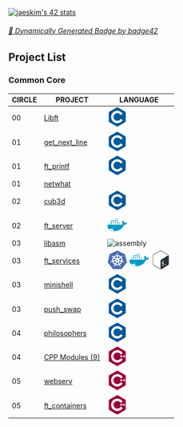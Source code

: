 [![jaeskim's 42 stats](https://badge42.herokuapp.com/api/stats/floogman?privacyEmail=true)](https://github.com/JaeSeoKim/badge42)

###### [🚀 Dynamically Generated Badge by badge42](https://github.com/JaeSeoKim/badge42)

## Project List
### Common Core
| CIRCLE | PROJECT | LANGUAGE |
| ------ | ------- | -------- |
| 00 | [Libft](./Libft) | <img src="https://raw.githubusercontent.com/devicons/devicon/master/icons/c/c-plain.svg" alt="c" width="40" height="40"/> |
| 01 | [get_next_line](./get_next_line) | <img src="https://raw.githubusercontent.com/devicons/devicon/master/icons/c/c-plain.svg" alt="c" width="40" height="40"/> |
| 01 | [ft_printf](./ft_printf) | <img src="https://raw.githubusercontent.com/devicons/devicon/master/icons/c/c-plain.svg" alt="c" width="40" height="40"/> |
| 01 | [netwhat](./netwhat) |  |
| 02 | [cub3d](./cub3d) | <img src="https://raw.githubusercontent.com/devicons/devicon/master/icons/c/c-plain.svg" alt="c" width="40" height="40"/> |
| 02 | [ft_server](./ft_server) | <img src="https://raw.githubusercontent.com/devicons/devicon/master/icons/docker/docker-plain.svg" alt="docker" width="40" height="40"/> |
| 03 | [libasm](./libasm) | <img src="https://user-images.githubusercontent.com/59726559/135809308-9b1e2e09-58d2-4824-ab51-acc101845a57.png" alt="assembly" widht="40" height="40"/> |
| 03 | [ft_services](./ft_services) | <img src="https://raw.githubusercontent.com/devicons/devicon/master/icons/kubernetes/kubernetes-plain.svg" alt="kubernetes" width="40" height="40"/> <img src="https://raw.githubusercontent.com/devicons/devicon/master/icons/docker/docker-plain.svg" alt="docker" width="40" height="40"/> <img src="https://raw.githubusercontent.com/devicons/devicon/master/icons/bash/bash-plain.svg" alt="bash" width="40" height="40"/> |
| 03 | [minishell](./minishell) | <img src="https://raw.githubusercontent.com/devicons/devicon/master/icons/c/c-plain.svg" alt="c" width="40" height="40"/> |
| 03 | [push_swap](./push_swap) | <img src="https://raw.githubusercontent.com/devicons/devicon/master/icons/c/c-plain.svg" alt="c" width="40" height="40"/> |
| 04 | [philosophers](./philosophers) | <img src="https://raw.githubusercontent.com/devicons/devicon/master/icons/c/c-plain.svg" alt="c" width="40" height="40"/> |
| 04 | [CPP Modules (9)](./CPP_Modules) | <img src="https://raw.githubusercontent.com/devicons/devicon/master/icons/cplusplus/cplusplus-plain.svg" alt="cpp" width="40" height="40"/> |
| 05 | [webserv](./webserv) | <img src="https://raw.githubusercontent.com/devicons/devicon/master/icons/cplusplus/cplusplus-plain.svg" alt="cpp" width="40" height="40"/> |
| 05 | [ft_containers](./ft_containers) | <img src="https://raw.githubusercontent.com/devicons/devicon/master/icons/cplusplus/cplusplus-plain.svg" alt="cpp" width="40" height="40"/> |

